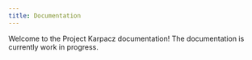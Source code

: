 ```yaml
---
title: Documentation
---
```


Welcome to the Project Karpacz documentation! The documentation is currently work in progress.
